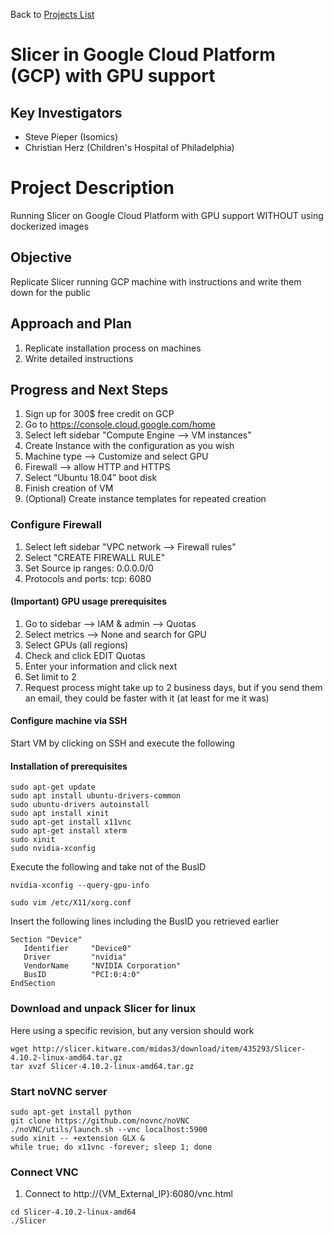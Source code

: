 Back to [Projects List](../../README.md#ProjectsList)

# Slicer in Google Cloud Platform (GCP) with GPU support

## Key Investigators

- Steve Pieper (Isomics)
- Christian Herz (Children's Hospital of Philadelphia)

# Project Description

<!-- Add a short paragraph describing the project. -->
Running Slicer on Google Cloud Platform with GPU support WITHOUT using dockerized images

## Objective

<!-- Describe here WHAT you would like to achieve (what you will have as end result). -->

Replicate Slicer running GCP machine with instructions and write them down for the public

## Approach and Plan

<!-- Describe here HOW you would like to achieve the objectives stated above. -->

1. Replicate installation process on machines
2. Write detailed instructions

## Progress and Next Steps

1. Sign up for 300$ free credit on GCP
2. Go to https://console.cloud.google.com/home
3. Select left sidebar "Compute Engine --> VM instances"
4. Create Instance with the configuration as you wish
5. Machine type —> Customize and select GPU 
6. Firewall --> allow HTTP and HTTPS
7. Select “Ubuntu 18.04” boot disk
8. Finish creation of VM
9. (Optional) Create instance templates for repeated creation


### Configure Firewall

1. Select left sidebar "VPC network --> Firewall rules"
2. Select "CREATE FIREWALL RULE"
3. Set Source ip ranges: 0.0.0.0/0
4. Protocols and ports: tcp: 6080


#### (Important) GPU usage prerequisites
1. Go to sidebar —> IAM & admin —> Quotas
2. Select metrics —> None and search for GPU
3. Select GPUs (all regions)
4. Check and click EDIT Quotas
5. Enter your information and click next
6. Set limit to 2
7. Request process might take up to 2 business days, but if you send them an email, they could be faster with it (at least for me it was)

#### Configure machine via SSH

Start VM by clicking on SSH and execute the following

#### Installation of prerequisites

```
sudo apt-get update
sudo apt install ubuntu-drivers-common
sudo ubuntu-drivers autoinstall
sudo apt install xinit
sudo apt-get install x11vnc
sudo apt-get install xterm
sudo xinit
sudo nvidia-xconfig
```

Execute the following and take not of the BusID

```
nvidia-xconfig --query-gpu-info
```


```
sudo vim /etc/X11/xorg.conf
```

Insert the following lines including the BusID you retrieved earlier
```
Section "Device"
   Identifier     "Device0"
   Driver         "nvidia"
   VendorName     "NVIDIA Corporation"
   BusID          "PCI:0:4:0"
EndSection
```

### Download and unpack Slicer for linux

Here using a specific revision, but any version should work

```
wget http://slicer.kitware.com/midas3/download/item/435293/Slicer-4.10.2-linux-amd64.tar.gz
tar xvzf Slicer-4.10.2-linux-amd64.tar.gz
```

### Start noVNC server

```
sudo apt-get install python
git clone https://github.com/novnc/noVNC
./noVNC/utils/launch.sh --vnc localhost:5900
sudo xinit -- +extension GLX &
while true; do x11vnc -forever; sleep 1; done
```

### Connect VNC

1. Connect to http://{VM_External_IP}:6080/vnc.html

```
cd Slicer-4.10.2-linux-amd64
./Slicer
```
